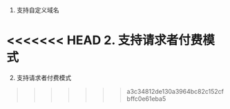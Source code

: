 1. 支持自定义域名

<<<<<<< HEAD
2. 支持请求者付费模式
=======
2. 支持请求者付费模式
>>>>>>> a3c34812de130a3964bc82c152cfbffc0e61eba5
